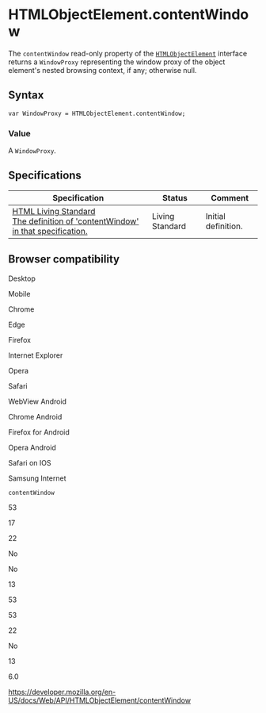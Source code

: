 # HTMLObjectElement.contentWindow

The `contentWindow` read-only property of the [`HTMLObjectElement`](../htmlobjectelement) interface returns a <span class="page-not-created">`WindowProxy`</span> representing the window proxy of the object element's nested browsing context, if any; otherwise null.

## Syntax

    var WindowProxy = HTMLObjectElement.contentWindow;

### Value

A <span class="page-not-created">`WindowProxy`</span>.

## Specifications

<table><thead><tr class="header"><th>Specification</th><th>Status</th><th>Comment</th></tr></thead><tbody><tr class="odd"><td><a href="https://html.spec.whatwg.org/multipage/#dom-object-contentwindow">HTML Living Standard<br />
<span class="small">The definition of 'contentWindow' in that specification.</span></a></td><td><span class="spec-living">Living Standard</span></td><td>Initial definition.</td></tr></tbody></table>

## Browser compatibility

Desktop

Mobile

Chrome

Edge

Firefox

Internet Explorer

Opera

Safari

WebView Android

Chrome Android

Firefox for Android

Opera Android

Safari on IOS

Samsung Internet

`contentWindow`

53

17

22

No

No

13

53

53

22

No

13

6.0

<a href="https://developer.mozilla.org/en-US/docs/Web/API/HTMLObjectElement/contentWindow" class="_attribution-link">https://developer.mozilla.org/en-US/docs/Web/API/HTMLObjectElement/contentWindow</a>
